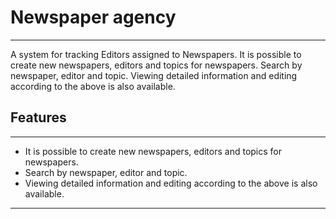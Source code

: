 # Newspaper agency

---

 A system for tracking Editors assigned to Newspapers. It is possible to create new newspapers, editors and topics for newspapers. Search by newspaper, editor and topic. Viewing detailed information and editing according to the above is also available.
 
## Features

---

* It is possible to create new newspapers, editors and topics for newspapers.
* Search by newspaper, editor and topic. 
* Viewing detailed information and editing according to the above is also 
  available.

---